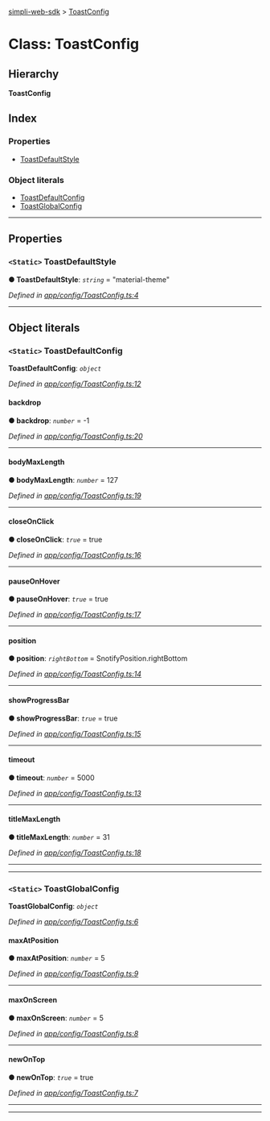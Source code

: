 [simpli-web-sdk](../README.md) > [ToastConfig](../classes/toastconfig.md)

# Class: ToastConfig

## Hierarchy

**ToastConfig**

## Index

### Properties

* [ToastDefaultStyle](toastconfig.md#toastdefaultstyle)

### Object literals

* [ToastDefaultConfig](toastconfig.md#toastdefaultconfig)
* [ToastGlobalConfig](toastconfig.md#toastglobalconfig)

---

## Properties

<a id="toastdefaultstyle"></a>

### `<Static>` ToastDefaultStyle

**● ToastDefaultStyle**: *`string`* = "material-theme"

*Defined in [app/config/ToastConfig.ts:4](https://github.com/simplitech/simpli-web-sdk/blob/a829314/src/app/config/ToastConfig.ts#L4)*

___

## Object literals

<a id="toastdefaultconfig"></a>

### `<Static>` ToastDefaultConfig

**ToastDefaultConfig**: *`object`*

*Defined in [app/config/ToastConfig.ts:12](https://github.com/simplitech/simpli-web-sdk/blob/a829314/src/app/config/ToastConfig.ts#L12)*

<a id="toastdefaultconfig.backdrop"></a>

####  backdrop

**● backdrop**: *`number`* =  -1

*Defined in [app/config/ToastConfig.ts:20](https://github.com/simplitech/simpli-web-sdk/blob/a829314/src/app/config/ToastConfig.ts#L20)*

___
<a id="toastdefaultconfig.bodymaxlength"></a>

####  bodyMaxLength

**● bodyMaxLength**: *`number`* = 127

*Defined in [app/config/ToastConfig.ts:19](https://github.com/simplitech/simpli-web-sdk/blob/a829314/src/app/config/ToastConfig.ts#L19)*

___
<a id="toastdefaultconfig.closeonclick"></a>

####  closeOnClick

**● closeOnClick**: *`true`* = true

*Defined in [app/config/ToastConfig.ts:16](https://github.com/simplitech/simpli-web-sdk/blob/a829314/src/app/config/ToastConfig.ts#L16)*

___
<a id="toastdefaultconfig.pauseonhover"></a>

####  pauseOnHover

**● pauseOnHover**: *`true`* = true

*Defined in [app/config/ToastConfig.ts:17](https://github.com/simplitech/simpli-web-sdk/blob/a829314/src/app/config/ToastConfig.ts#L17)*

___
<a id="toastdefaultconfig.position"></a>

####  position

**● position**: *`rightBottom`* =  SnotifyPosition.rightBottom

*Defined in [app/config/ToastConfig.ts:14](https://github.com/simplitech/simpli-web-sdk/blob/a829314/src/app/config/ToastConfig.ts#L14)*

___
<a id="toastdefaultconfig.showprogressbar"></a>

####  showProgressBar

**● showProgressBar**: *`true`* = true

*Defined in [app/config/ToastConfig.ts:15](https://github.com/simplitech/simpli-web-sdk/blob/a829314/src/app/config/ToastConfig.ts#L15)*

___
<a id="toastdefaultconfig.timeout"></a>

####  timeout

**● timeout**: *`number`* = 5000

*Defined in [app/config/ToastConfig.ts:13](https://github.com/simplitech/simpli-web-sdk/blob/a829314/src/app/config/ToastConfig.ts#L13)*

___
<a id="toastdefaultconfig.titlemaxlength"></a>

####  titleMaxLength

**● titleMaxLength**: *`number`* = 31

*Defined in [app/config/ToastConfig.ts:18](https://github.com/simplitech/simpli-web-sdk/blob/a829314/src/app/config/ToastConfig.ts#L18)*

___

___
<a id="toastglobalconfig"></a>

### `<Static>` ToastGlobalConfig

**ToastGlobalConfig**: *`object`*

*Defined in [app/config/ToastConfig.ts:6](https://github.com/simplitech/simpli-web-sdk/blob/a829314/src/app/config/ToastConfig.ts#L6)*

<a id="toastglobalconfig.maxatposition"></a>

####  maxAtPosition

**● maxAtPosition**: *`number`* = 5

*Defined in [app/config/ToastConfig.ts:9](https://github.com/simplitech/simpli-web-sdk/blob/a829314/src/app/config/ToastConfig.ts#L9)*

___
<a id="toastglobalconfig.maxonscreen"></a>

####  maxOnScreen

**● maxOnScreen**: *`number`* = 5

*Defined in [app/config/ToastConfig.ts:8](https://github.com/simplitech/simpli-web-sdk/blob/a829314/src/app/config/ToastConfig.ts#L8)*

___
<a id="toastglobalconfig.newontop"></a>

####  newOnTop

**● newOnTop**: *`true`* = true

*Defined in [app/config/ToastConfig.ts:7](https://github.com/simplitech/simpli-web-sdk/blob/a829314/src/app/config/ToastConfig.ts#L7)*

___

___

